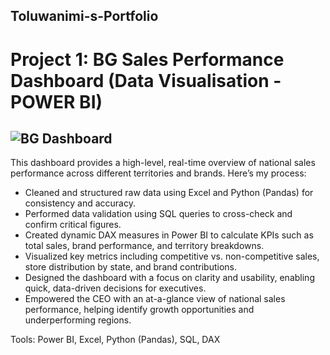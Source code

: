 ## Toluwanimi-s-Portfolio

# Project 1: BG Sales Performance Dashboard (Data Visualisation - POWER BI) 
## ![BG Dashboard](https://github.com/user-attachments/assets/9d42f9b6-50b8-4841-baa2-24f668096e82)

This dashboard provides a high-level, real-time overview of national sales performance across different territories and brands. Here’s my process:

* Cleaned and structured raw data using Excel and Python (Pandas) for consistency and accuracy.
* Performed data validation using SQL queries to cross-check and confirm critical figures.
* Created dynamic DAX measures in Power BI to calculate KPIs such as total sales, brand performance, and territory breakdowns.
* Visualized key metrics including competitive vs. non-competitive sales, store distribution by state, and brand contributions.
* Designed the dashboard with a focus on clarity and usability, enabling quick, data-driven decisions for executives.
* Empowered the CEO with an at-a-glance view of national sales performance, helping identify growth opportunities and underperforming regions.

Tools: Power BI, Excel, Python (Pandas), SQL, DAX


